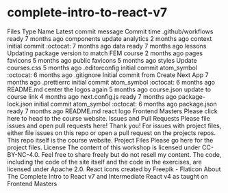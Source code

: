 # complete-intro-to-react-v7
Files Type Name Latest commit message Commit time .github/workflows ready 7 months ago components update analytics 2 months ago context initial commit :octocat: 7 months ago data ready 7 months ago lessons Updating package version to match FEM course 2 months ago pages favicons 5 months ago public favicons 5 months ago styles Update courses.css 5 months ago .editorconfig initial commit atom_symbol :octocat: 6 months ago .gitignore Initial commit from Create Next App 7 months ago .prettierrc initial commit atom_symbol :octocat: 6 months ago README.md center the logos again 5 months ago course.json update to course link 4 months ago next.config.js ready 7 months ago package-lock.json initial commit atom_symbol :octocat: 6 months ago package.json ready 7 months ago README.md react logo  Frontend Masters  Please click here to head to the course website.  Issues and Pull Requests Please file issues and open pull requests here! Thank you! For issues with project files, either file issues on this repo or open a pull request on the projects repos. This repo itself is the course website.  Project Files Please go here for the project files.  License The content of this workshop is licensed under CC-BY-NC-4.0. Feel free to share freely but do not resell my content.  The code, including the code of the site itself and the code in the exercises, are licensed under Apache 2.0.  React icons created by Freepik - Flaticon  About The Complete Intro to React v7 and Intermediate React v4 as taught on Frontend Masters
